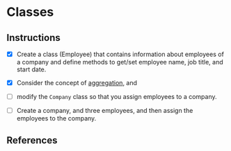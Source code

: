 # Classes


## Instructions

- [X] Create a class (Employee) that contains information about employees of a company and define methods to get/set employee name, job title, and start date.

- [X] Consider the concept of [aggregation](https://github.com/nashville-software-school/bangazon-ltd/blob/master/orientation/FND_14_INHERIT_COMPOSE_AGGREGATE.md), and 

- [ ] modify the `Company` class so that you assign employees to a company.

- [ ] Create a company, and three employees, and then assign the employees to the company.


## References





